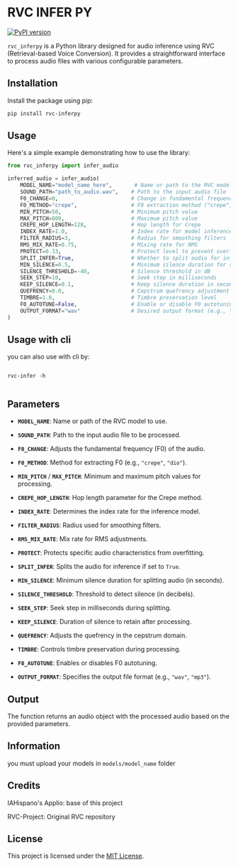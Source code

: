 # RVC INFER PY 

[![PyPI version](https://badge.fury.io/py/rvc-inferpy.svg)](https://badge.fury.io/py/rvc-inferpy)

`rvc_inferpy` is a Python library designed for audio inference using RVC (Retrieval-based Voice Conversion). It provides a straightforward interface to process audio files with various configurable parameters.

## Installation

Install the package using pip:

```bash
pip install rvc-inferpy
```

## Usage

Here's a simple example demonstrating how to use the library:

```python
from rvc_inferpy import infer_audio

inferred_audio = infer_audio(
    MODEL_NAME="model_name_here",       # Name or path to the RVC model
    SOUND_PATH="path_to_audio.wav",    # Path to the input audio file
    F0_CHANGE=0,                       # Change in fundamental frequency
    F0_METHOD="crepe",                 # F0 extraction method ("crepe", "dio", etc.)
    MIN_PITCH=50,                      # Minimum pitch value
    MAX_PITCH=800,                     # Maximum pitch value
    CREPE_HOP_LENGTH=128,              # Hop length for Crepe
    INDEX_RATE=1.0,                    # Index rate for model inference
    FILTER_RADIUS=3,                   # Radius for smoothing filters
    RMS_MIX_RATE=0.75,                 # Mixing rate for RMS
    PROTECT=0.33,                      # Protect level to prevent overfitting
    SPLIT_INFER=True,                  # Whether to split audio for inference
    MIN_SILENCE=0.5,                   # Minimum silence duration for splitting
    SILENCE_THRESHOLD=-40,             # Silence threshold in dB
    SEEK_STEP=10,                      # Seek step in milliseconds
    KEEP_SILENCE=0.1,                  # Keep silence duration in seconds
    QUEFRENCY=0.0,                     # Cepstrum quefrency adjustment
    TIMBRE=1.0,                        # Timbre preservation level
    F0_AUTOTUNE=False,                 # Enable or disable F0 autotuning
    OUTPUT_FORMAT="wav"                # Desired output format (e.g., "wav", "mp3")
)
```
## Usage with cli

you can also use with cli by:

```

rvc-infer -h


```


## Parameters

- **`MODEL_NAME`**: Name or path of the RVC model to use.
- **`SOUND_PATH`**: Path to the input audio file to be processed.
- **`F0_CHANGE`**: Adjusts the fundamental frequency (F0) of the audio.
- **`F0_METHOD`**: Method for extracting F0 (e.g., `"crepe"`, `"dio"`).
- **`MIN_PITCH`** / **`MAX_PITCH`**: Minimum and maximum pitch values for processing.
- **`CREPE_HOP_LENGTH`**: Hop length parameter for the Crepe method.
- **`INDEX_RATE`**: Determines the index rate for the inference model.
- **`FILTER_RADIUS`**: Radius used for smoothing filters.
- **`RMS_MIX_RATE`**: Mix rate for RMS adjustments.
- **`PROTECT`**: Protects specific audio characteristics from overfitting.
- **`SPLIT_INFER`**: Splits the audio for inference if set to `True`.
- **`MIN_SILENCE`**: Minimum silence duration for splitting audio (in seconds).
- **`SILENCE_THRESHOLD`**: Threshold to detect silence (in decibels).
- **`SEEK_STEP`**: Seek step in milliseconds during splitting.
- **`KEEP_SILENCE`**: Duration of silence to retain after processing.

- **`QUEFRENCY`**: Adjusts the quefrency in the cepstrum domain.
- **`TIMBRE`**: Controls timbre preservation during processing.
- **`F0_AUTOTUNE`**: Enables or disables F0 autotuning.
- **`OUTPUT_FORMAT`**: Specifies the output file format (e.g., `"wav"`, `"mp3"`).

## Output

The function returns an audio object with the processed audio based on the provided parameters.


## Information

you must upload your models in `models/model_name` folder

## Credits
IAHispano's Applio: base of this project

RVC-Project: Original RVC repository


## License

This project is licensed under the [MIT License](LICENSE).

